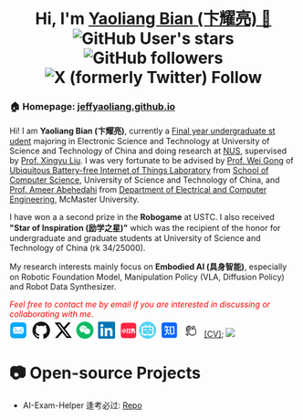 
<h1 align="center">
  Hi, I'm <a href="https://jeffyaoliang.github.io/" target="_blank">Yaoliang Bian (卞耀亮) 👋</a> <br>
<!-- 	<a href="https://hits.seeyoufarm.com"><img src="https://hits.seeyoufarm.com/api/count/incr/badge.svg?url=https%3A%2F%2Ftianxingchen.github.io&count_bg=%233FDBD2&title_bg=%233D62C7&icon=googlepodcasts.svg&icon_color=%23E9F742&title=Page+Viewers&edge_flat=false"/></a> -->
	<img alt="GitHub User's stars" src="https://img.shields.io/github/stars/Jeffyaoliang">
	<img alt="GitHub followers" src="https://img.shields.io/github/followers/Jeffyaoliang">
	<img alt="X (formerly Twitter) Follow" src="https://img.shields.io/twitter/follow/jeffkikt">
<br>
<!-- <a href="https://jeffyaoliang.github.io/" target="_blank" style="margin-top: 10px"><img src="https://jeffyaoliang.github.io/files/sign.jpg" height="70px" style="margin-bottom:-1px"></a>
<a href="https://jeffyaoliang.github.io/" target="_blank"><img src="https://tianxingchen.github.io/files/institute/hku-mmlab3.png" height="70px" style="margin-bottom:-1px"></a>
	<a href="https://tianxingchen.github.io/" target="_blank"><img src="https://github.com/TianxingChen/tianxingchen/blob/main/files/institute/lumina-logo.png" height="70px" style="margin-bottom:-1px"></a> -->
</h1>




<h3>🏠 <b>Homepage</b>: <a href="https://jeffyaoliang.github.io" target="_blank">jeffyaoliang.github.io</a></h3>
<p>Hi! I am <strong>Yaoliang Bian (卞耀亮)</strong>, currently a <u>Final year undergraduate st
 udent</u> majoring in Electronic Science and Technology at University of Science and Technology of China and doing research at <a href="https://nus.edu.sg/" target="_blank">NUS</a>, supervised by <a href="https://xingyul.github.io/" target="_blank">Prof. Xingyu Liu</a>. I was very fortunate to be advised by <a href="https://ubiot.ustc.edu.cn/weigong" target="_blank">Prof. Wei Gong</a> of <a href="https://ubiot.ustc.edu.cn/Home" target="_blank">Ubiquitous Battery-free Internet of Things Laboratory</a> from <a href="https://en.cs.ustc.edu.cn/" target="_blank">School of Computer Science</a>, University of Science and Technology of China, and <a href="https://www.ece.mcmaster.ca/~ameer/" target="_blank">Prof. Ameer Abehedahi</a> from <a href="https://www.eng.mcmaster.ca/ece/" target="_blank">Department of Electrical and Computer Engineering</a>, McMaster University.</p>
<div style="magin-top: -10px"></div><p>I have won a a second prize in the <strong>Robogame</strong> at USTC. I also received <strong>"Star of Inspiration (励学之星)"</strong> which was the recipient of the honor for undergraduate and graduate students at University of Science and Technology of China (rk 34/25000).</p>
<div style="magin-top: -10px"></div><p>My research interests mainly focus on <b>Embodied AI (具身智能)</b>, especially on Robotic Foundation Model, Manipulation Policy (VLA, Diffusion Policy) and Robot Data Synthesizer.</p>
<p><i style="color: red; display: inline;">Feel free to contact me by email if you are interested in discussing or collaborating with me.</i></p>

<p  style="margin-top: -10px;">
  <a href="mailto:bianyaoliang@mail.ustc.edu.cn" target="_blank"><img src="./files/icon/email.png" height="32px" style="margin-bottom:-4px"></a>&nbsp;
  <!-- <a href="https://scholar.google.com/citations?hl=en&user=pvS8MH8AAAAJ&view_op=list_works&gmla=AOAOcb35IyZHtGmmYcpnDrJFmcsHLBXzjnq0ChbL0CXg4-PjM5UXRspLHuzXI4jgPc077WejF7RSsLUULIZ5ugIxcns6FURGdnTSpPi9JhAeKfhLVXsAIauozmPDdYzcku8VruOeRoapXM7nhkTlaNQ&iaan=Tianxing+Chen" target="_blank"><img src="./files/icon/google_scholar.png" height="30px" style="margin-bottom:-3px"></a>&nbsp; -->
  <a href="https://github.com/jeffyaoliang" target="_blank"><img src="./files/icon/github_s.jpg" height="30px" style="margin-bottom:-3px"></a>&nbsp;
  <a href="https://twitter.com/jeffkikt" target="_blank"><img src="./files/icon/X_icon.png" height="30px" style="margin-bottom:-3px"></a>&nbsp;
  <a href="./files/my_wechat.png" target="_blank"><img src="./files/icon/wechat.png" height="30px" style="margin-bottom:-3px"></a>&nbsp;
  <a href="https://www.linkedin.com/in/yaoliang-bian-5963852b4/" target="_blank"><img src="./files/icon/LinkedIn.png" height="30px" style="margin-bottom:-3px"></a>&nbsp;
  <a href="https://www.xiaohongshu.com/user/profile/62a9c97c000000001b026f6f" target="_blank"><img src="./files/icon/xiaohongshu.png" height="31px" style="margin-bottom:-4px"></a>
  <a href="https://space.bilibili.com/1945170421" target="_blank"><img src="./files/icon/bilibili.png" height="30px" style="margin-bottom:-3px"></a>&nbsp;
  <a href="https://www.zhihu.com/people/41-31-92-13" target="_blank"><img src="./files/icon/zhihu.png" height="30px" style="margin-bottom:-3px"></a>&nbsp;
  <a href="https://bonjour.bio/yaoliang"><img src="./files/bonjour.jpg" height="30px" style="margin-bottom:-4px"></a>&nbsp;
  <a href="./files/CV_Yaoliang Bian_newest(5)(2).pdf" target="_blank">[CV]</a>;
  <a href="https://visitorbadge.io/status?path=https%3A%2F%2Fgithub.com%2FJeffyaoliang%2Fgithub-visitors-badge"><img src="https://api.visitorbadge.io/api/visitors?path=https%3A%2F%2Fgithub.com%2FJeffyaoliang%2Fgithub-visitors-badge&label=VISITORS&labelColor=%232ccce4&countColor=%230158f9" /></a>
</p>

<!-- # 📑 Papers
> See [My Google Scholar Profile](https://scholar.google.com/citations?user=pvS8MH8AAAAJ&hl=en) or [My Homepage](https://tianxingchen.github.io) for more details.

## First / Co-first Author
* **[arXiv 25]** RoboTwin 2.0: A Scalable Data Generator and Benchmark with Strong Domain Randomization for Robust Bimanual Robotic Manipulation, [Webpage](https://robotwin-platform.github.io) / [Repo](https://github.com/RoboTwin-Platform/RoboTwin) <img alt="GitHub repo stars" src="https://img.shields.io/github/stars/RoboTwin-Platform/RoboTwin">
* **[Technical Report]** Benchmarking Generalizable Bimanual Manipulation: RoboTwin Dual-Arm Collaboration Challenge at CVPR 2025 MEIS Workshop, [Webpage](https://robotwin-benchmark.github.io/cvpr-2025-challenge/)
* **[CVPR 25 (Highlight)]** RoboTwin: Dual-Arm Robot Benchmark with Generative Digital Twins, [Webpage](https://robotwin-benchmark.github.io) / [Repo](https://github.com/TianxingChen/RoboTwin) <img alt="GitHub repo stars" src="https://img.shields.io/github/stars/RoboTwin-Platform/RoboTwin">
* **[CVPR 25]** G3Flow: Generative 3D Semantic Flow for Pose-aware and Generalizable Object Manipulation, [Webpage](https://tianxingchen.github.io/G3Flow/), [Repo](https://github.com/TianxingChen/G3Flow) <img alt="GitHub repo stars" src="https://img.shields.io/github/stars/TianxingChen/G3Flow">
* **[ACL 25]** Text2World: Benchmarking Large Language Models for Symbolic World Model Generation, [Webpage](https://text-to-world.github.io/), [Repo](https://github.com/Aaron617/text2world)
* **[arXiv 24]** Articulated Object Manipulation using Online Axis Estimation with SAM2-Based Tracking, [Webpage](https://hytidel.github.io/video-tracking-for-axis-estimation/) / [Repo](https://github.com/TianxingChen/VideoTracking-For-AxisEst)
* **[ECCV 24 Workshop (Best Paper)]** RoboTwin: Dual-Arm Robot Benchmark with Generative Digital Twins (early version), [Webpage](https://robotwin-benchmark.github.io/early-version) / [Repo](https://github.com/TianxingChen/RoboTwin)

## Co-Author
* **[arXiv 25]** AutoBio: A Simulation and Benchmark for Robotic Automation in Digital Biology Laboratory, [Repo](https://github.com/autobio-bench/AutoBio)
* **[arXiv 25]** AVR: Active Vision-Driven Robotic Precision Manipulation with Viewpoint and Focal Length Optimization
* **[RSS 25]** CordViP: Correspondence-based Visuomotor Policy for Dexterous Manipulation in Real-World, [Webpage](https://aureleopku.github.io/CordViP)
* **[CVPR 25]** DexHandDiff: Interaction-aware Diffusion Planning for Adaptive Dexterous Manipulation, [Webpage](https://dexdiffuser.github.io/)
* **[ACL 25]** HiAgent: Hierarchical Working Memory Management for Solving Long-Horizon Agent Tasks with Large Language Model, [arXiv](https://arxiv.org/abs/2408.09559)
* **[arXiv 24]** ManiCM: Real-time 3D Diffusion Policy via Consistency Model for Robotic Manipulation: [Webpage](https://manicm-fast.github.io/) / [Repo](https://github.com/ManiCM-fast/ManiCM)
* **[ICARM 24]** Robust UAV Policy Learning for Urban Infrastructure Surface Screening, [Paper](https://ieeexplore.ieee.org/abstract/document/10715841/) -->


# 📷 Open-source Projects

* AI-Exam-Helper 逢考必过: [Repo](https://ai-exam-apper-jeffyaoliang.streamlit.app/)
